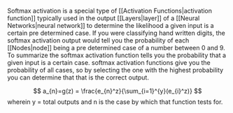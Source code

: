 Softmax activation is a special type of [[Activation Functions|activation function]] typically used in the output [[Layers|layer]] of a [[Neural Networks|neural network]] to determine the likelihood a given input is a certain pre determined case. If you were classifying hand written digits, the softmax activation output would tell you the probability of each [[Nodes|node]] being a pre determined case of a number between 0 and 9. To summarize the softmax activation function tells you the probability that a given input is a certain case. softmax activation functions give you the probability of all cases, so by selecting the one with the highest probability you can determine that that is the correct output.

$$ 
a_{n}=g(z) = \frac{e_{n}^z}{\sum_{i=1}^{y}(e_{i}^z)}
$$
wherein y = total outputs and n is the case by which that function tests for. 